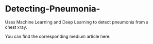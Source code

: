 # Detecting-Pneumonia-

Uses Machine Learning and Deep Learning to detect pneumonia from a chest xray.

You can find the corresponding medium article here:
